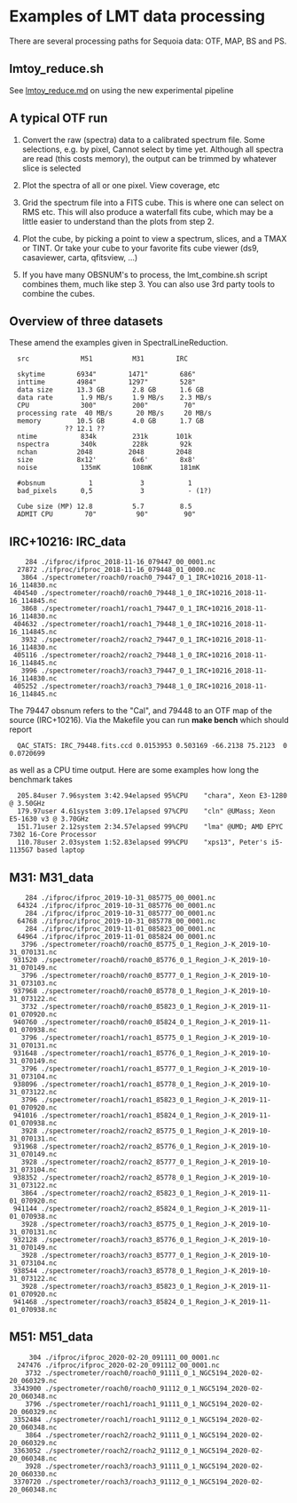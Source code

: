 # Examples of LMT data processing

There are several processing paths for Sequoia data:  OTF, MAP, BS and PS.

## lmtoy_reduce.sh

See [lmtoy_reduce.md](lmtoy_reduce.md) on using the new experimental pipeline

## A typical OTF run

1. Convert the raw (spectra) data to a calibrated spectrum file.   Some selections, e.g. by pixel,
  Cannot select by time yet. Although all spectra are read (this costs memory), the output can
  be trimmed by whatever slice is selected

2. Plot the spectra of all or one pixel. View coverage, etc

3. Grid the spectrum file into a FITS cube. This is where one can select on RMS etc.  This will also
   produce a waterfall fits cube, which may be a little easier to understand than the plots from
   step 2.

4. Plot the cube, by picking a point to view a spectrum, slices, and a TMAX or TINT.  Or take your cube
   to your	favorite fits cube viewer (ds9, casaviewer, carta, qfitsview, ...)

5. If you have many OBSNUM's to process, the lmt_combine.sh script combines them, much like step 3. You
   can also use 3rd party tools to combine the cubes.


## Overview of three datasets


These amend the examples given in SpectralLineReduction.

      src             M51          M31        IRC
		    
      skytime        6934"        1471"        686"
      inttime        4984"        1297"        528"
      data size      13.3 GB       2.8 GB      1.6 GB
      data rate       1.9 MB/s     1.9 MB/s    2.3 MB/s
      CPU             300"         200"         70"
      processing rate  40 MB/s      20 MB/s     20 MB/s
      memory         10.5 GB       4.0 GB      1.7 GB
                  ?? 12.1 ??
      ntime           834k         231k       101k
      nspectra        340k         228k        92k
      nchan          2048         2048        2048
      size           8x12'         6x6'        8x8'
      noise           135mK        108mK       181mK

      #obsnum           1            3           1
      bad_pixels      0,5            3           - (1?)

      Cube size (MP) 12.8          5.7         8.5
      ADMIT CPU        70"          90"         90"



## IRC+10216:   IRC_data

        284 ./ifproc/ifproc_2018-11-16_079447_00_0001.nc
      27872 ./ifproc/ifproc_2018-11-16_079448_01_0000.nc
       3864 ./spectrometer/roach0/roach0_79447_0_1_IRC+10216_2018-11-16_114830.nc
     404540 ./spectrometer/roach0/roach0_79448_1_0_IRC+10216_2018-11-16_114845.nc
       3868 ./spectrometer/roach1/roach1_79447_0_1_IRC+10216_2018-11-16_114830.nc
     404632 ./spectrometer/roach1/roach1_79448_1_0_IRC+10216_2018-11-16_114845.nc
       3932 ./spectrometer/roach2/roach2_79447_0_1_IRC+10216_2018-11-16_114830.nc
     405116 ./spectrometer/roach2/roach2_79448_1_0_IRC+10216_2018-11-16_114845.nc
       3996 ./spectrometer/roach3/roach3_79447_0_1_IRC+10216_2018-11-16_114830.nc
     405252 ./spectrometer/roach3/roach3_79448_1_0_IRC+10216_2018-11-16_114845.nc

The 79447 obsnum refers to the "Cal", and 79448 to an OTF map of the source (IRC+10216).
Via the Makefile you can run **make bench** which should report

      QAC_STATS: IRC_79448.fits.ccd 0.0153953 0.503169 -66.2138 75.2123  0 0.0720699

as well as a CPU time output. Here are some examples how long the benchmark takes

      205.84user 7.96system 3:42.94elapsed 95%CPU    "chara", Xeon E3-1280 @ 3.50GHz 
      179.97user 4.61system 3:09.17elapsed 97%CPU    "cln" @UMass; Xeon E5-1630 v3 @ 3.70GHz
      151.71user 2.12system 2:34.57elapsed 99%CPU    "lma" @UMD; AMD EPYC 7302 16-Core Processor
      110.78user 2.03system 1:52.83elapsed 99%CPU    "xps13", Peter's i5-1135G7 based laptop
      
## M31:   M31_data

        284 ./ifproc/ifproc_2019-10-31_085775_00_0001.nc
      64324 ./ifproc/ifproc_2019-10-31_085776_00_0001.nc
        284 ./ifproc/ifproc_2019-10-31_085777_00_0001.nc
      64768 ./ifproc/ifproc_2019-10-31_085778_00_0001.nc
        284 ./ifproc/ifproc_2019-11-01_085823_00_0001.nc
      64964 ./ifproc/ifproc_2019-11-01_085824_00_0001.nc
       3796 ./spectrometer/roach0/roach0_85775_0_1_Region_J-K_2019-10-31_070131.nc
     931520 ./spectrometer/roach0/roach0_85776_0_1_Region_J-K_2019-10-31_070149.nc
       3796 ./spectrometer/roach0/roach0_85777_0_1_Region_J-K_2019-10-31_073103.nc
     937968 ./spectrometer/roach0/roach0_85778_0_1_Region_J-K_2019-10-31_073122.nc
       3732 ./spectrometer/roach0/roach0_85823_0_1_Region_J-K_2019-11-01_070920.nc
     940760 ./spectrometer/roach0/roach0_85824_0_1_Region_J-K_2019-11-01_070938.nc
       3796 ./spectrometer/roach1/roach1_85775_0_1_Region_J-K_2019-10-31_070131.nc
     931648 ./spectrometer/roach1/roach1_85776_0_1_Region_J-K_2019-10-31_070149.nc
       3796 ./spectrometer/roach1/roach1_85777_0_1_Region_J-K_2019-10-31_073104.nc
     938096 ./spectrometer/roach1/roach1_85778_0_1_Region_J-K_2019-10-31_073122.nc
       3796 ./spectrometer/roach1/roach1_85823_0_1_Region_J-K_2019-11-01_070920.nc
     941016 ./spectrometer/roach1/roach1_85824_0_1_Region_J-K_2019-11-01_070938.nc
       3928 ./spectrometer/roach2/roach2_85775_0_1_Region_J-K_2019-10-31_070131.nc
     931968 ./spectrometer/roach2/roach2_85776_0_1_Region_J-K_2019-10-31_070149.nc
       3928 ./spectrometer/roach2/roach2_85777_0_1_Region_J-K_2019-10-31_073104.nc
     938352 ./spectrometer/roach2/roach2_85778_0_1_Region_J-K_2019-10-31_073122.nc
       3864 ./spectrometer/roach2/roach2_85823_0_1_Region_J-K_2019-11-01_070920.nc
     941144 ./spectrometer/roach2/roach2_85824_0_1_Region_J-K_2019-11-01_070938.nc
       3928 ./spectrometer/roach3/roach3_85775_0_1_Region_J-K_2019-10-31_070131.nc
     932128 ./spectrometer/roach3/roach3_85776_0_1_Region_J-K_2019-10-31_070149.nc
       3928 ./spectrometer/roach3/roach3_85777_0_1_Region_J-K_2019-10-31_073104.nc
     938544 ./spectrometer/roach3/roach3_85778_0_1_Region_J-K_2019-10-31_073122.nc
       3928 ./spectrometer/roach3/roach3_85823_0_1_Region_J-K_2019-11-01_070920.nc
     941468 ./spectrometer/roach3/roach3_85824_0_1_Region_J-K_2019-11-01_070938.nc


## M51:   M51_data

         304 ./ifproc/ifproc_2020-02-20_091111_00_0001.nc
      247476 ./ifproc/ifproc_2020-02-20_091112_00_0001.nc
        3732 ./spectrometer/roach0/roach0_91111_0_1_NGC5194_2020-02-20_060329.nc
     3343900 ./spectrometer/roach0/roach0_91112_0_1_NGC5194_2020-02-20_060348.nc
        3796 ./spectrometer/roach1/roach1_91111_0_1_NGC5194_2020-02-20_060329.nc
     3352484 ./spectrometer/roach1/roach1_91112_0_1_NGC5194_2020-02-20_060348.nc
        3864 ./spectrometer/roach2/roach2_91111_0_1_NGC5194_2020-02-20_060329.nc
     3363052 ./spectrometer/roach2/roach2_91112_0_1_NGC5194_2020-02-20_060348.nc
        3928 ./spectrometer/roach3/roach3_91111_0_1_NGC5194_2020-02-20_060330.nc
     3370720 ./spectrometer/roach3/roach3_91112_0_1_NGC5194_2020-02-20_060348.nc

